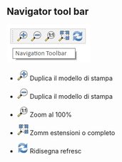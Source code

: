 ## Navigator tool bar

![naviga](img/barre_strumenti\navigation_toolbar1.png)

* ![alt](img/icon/mActionZoomIn.png) Duplica il modello di stampa

* ![alt](img/icon/mActionZoomout.png) Duplica il modello di stampa

* ![alt](img/icon/mActionZoomActual.png) Zoom al 100%

* ![alt](img/icon/mActionZoomFullExtent.png) Zomm estensioni o completo

* ![alt](img/icon/mActionDraw.png) Ridisegna refresc